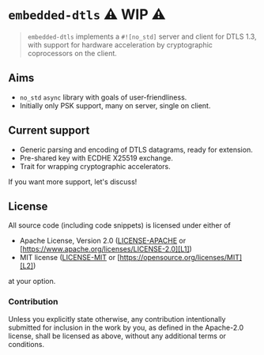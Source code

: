 # `embedded-dtls` ⚠️ WIP ⚠️

> `embedded-dtls` implements a `#![no_std]` server and client for DTLS 1.3, with support for hardware acceleration by cryptographic coprocessors on the client.

## Aims

* `no_std` `async` library with goals of user-friendliness.
* Initially only PSK support, many on server, single on client.

## Current support

* Generic parsing and encoding of DTLS datagrams, ready for extension.
* Pre-shared key with ECDHE X25519 exchange.
* Trait for wrapping cryptographic accelerators.

If you want more support, let's discuss!

## License

All source code (including code snippets) is licensed under either of

- Apache License, Version 2.0 ([LICENSE-APACHE](LICENSE-APACHE) or
  [https://www.apache.org/licenses/LICENSE-2.0][L1])
- MIT license ([LICENSE-MIT](LICENSE-MIT) or
  [https://opensource.org/licenses/MIT][L2])

[L1]: https://www.apache.org/licenses/LICENSE-2.0
[L2]: https://opensource.org/licenses/MIT

at your option.

### Contribution

Unless you explicitly state otherwise, any contribution intentionally submitted
for inclusion in the work by you, as defined in the Apache-2.0 license, shall be
licensed as above, without any additional terms or conditions.
